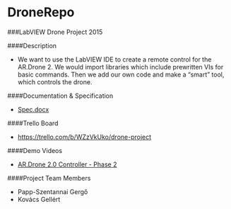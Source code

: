# DroneRepo
###LabVIEW Drone Project 2015

####Description
- We want to use the LabVIEW IDE to create a remote control for the AR.Drone 2. We would import libraries which include prewritten VIs for basic commands. Then we add our own code and make a “smart” tool, which controls the drone.

####Documentation & Specification
- <a href="https://www.dropbox.com/s/7estgierg64nhdo/Spec.docx?dl=0">Spec.docx</a>

####Trello Board
- https://trello.com/b/WZzVkUko/drone-project

####Demo Videos
- <a href="https://www.youtube.com/watch?v=XA508uYLoWA">AR.Drone 2.0 Controller - Phase 2</a>

####Project Team Members
- Papp-Szentannai Gergő
- Kovács Gellért
